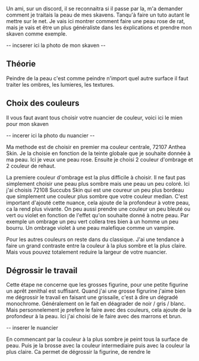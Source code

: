 Un ami, sur un discord, il se reconnaitra si il passe par la, m'a demander comment je traitais la peau de mes skavens. Tanqu'à faire un tuto autant le mettre sur le net. Je vais ici montrer comment faire une peau rose de rat, mais je vais et être un plus généraliste dans les éxplications et prendre mon skaven comme exemple.

-- incserer ici la photo de mon skaven --

## Théorie
Peindre de la peau c'est comme peindre n'import quel autre surface il faut traiter les ombres, les lumieres, les textures.

## Choix des couleurs
Il vous faut avant tous choisir votre nuancier de couleur, voici ici le mien pour mon skaven

-- incerer ici la photo du nuancier --

Ma methode est de choisir en premier ma couleur centrale, 72107 Anthea Skin. Je la choisie en fonction de la teinte globale que je souhaite donnée à ma peau. Ici je veux une peau rose. Ensuite je choisi 2 couleur d'ombrage et 2 couleur de rehaut.

La premiere couleur d'ombrage est la plus difficile à choisir. Il ne faut pas simplement choisir une peau plus sombre mais une peau un peu coloré. Ici j'ai choisis 72108	Succubs Skin qui est une coureur un peu plus bordeau que simplement une couleur plus sombre que votre couleur median. C'est important d'ajouté cette nuance, cela ajoute de la profondeur à votre peau, ca la rend plus vivante. On peu aussi prendre une couleur un peu bleuté ou vert ou violet en fonction de l'effet qu'on souhaite donné à notre peau.
Par exemple un ombrage un peu vert collera tres bien à un homme un peu bourru. Un ombrage violet à une peau malefique comme un vampire.

Pour les autres couleurs on reste dans du classique. J'ai une tendance à faire un grand contraste entre la couleur à la plus sombre et la plus claire. Mais vous pouvez totalement reduire la largeur de votre nuancier.

## Dégrossir le travail
Cette étape ne concerne que les grosses figurine, pour une petite figurine un aprêt zenithal est suffisant. Quand j'ai une grosse figrurine j'aime bien me dégrossir le travail en faisant une grissaile, c'est à dire un dégradé monochrome. Généralement on le fait en déagrader de noir / gris / blanc. Mais personnelement je prefere le faire avec des couleurs, cela ajoute de la profondeur à la peau. Ici j'ai choisi de le faire avec des marrons et brun.

-- inserer le nuancier

En commencant par la couleur à la plus sombre je peint tous la surface de peau. Puis je la brosse avec la couleur intermediaire puis avec la couleur la plus claire. Ca permet de dégrossir la figurine, de rendre le